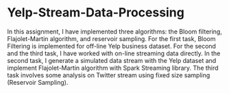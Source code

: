 # Yelp-Stream-Data-Processing

In this assignment, I have implemented three algorithms: the Bloom filtering, Flajolet-Martin algorithm, and reservoir sampling. For the first task, Bloom Filtering is implemented for off-line Yelp business dataset. For the second and the third task, I have worked with on-line
streaming data directly. In the second task, I generate a simulated data stream with the Yelp dataset and implement Flajolet-Martin algorithm with Spark Streaming library.
The third task involves some analysis on Twitter stream using fixed size sampling (Reservoir Sampling).
